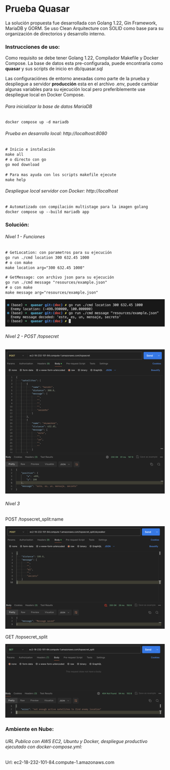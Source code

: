 # Prueba Quasar

La solución propuesta fue desarrollada con Golang 1.22, Gin Framework, MariaDB y GORM. Se uso Clean Arquitecture con SOLID como base para su organización de directorios y desarrollo interno.

### Instrucciones de uso:

Como requisito se debe tener Golang 1.22, Compilador Makefile y Docker Compose. La base de datos esta pre-configurada, puede encontrarla como **quasar** y sus scripts de inicio en db/quasar.sql

Las configuraciónes de entorno anexadas como parte de la prueba y despliegue a servidor **producción** esta en el archivo .env, puede cambiar algunas variables para su ejecución local pero preferiblemente use despliegue local en Docker Compose.

###### Para inicializar la base de datos MariaDB
```shell
docker compose up -d mariadb
```

###### Prueba en desarrollo local: http://localhost:8080
```shell
# Inicio e instalación
make all
# o directo con go
go mod download

# Para mas ayuda con los scripts makefile ejecute
make help
```

###### Despliegue local servidor con Docker: http://localhost
```shell
# Automatizado con compilación multistage para la imagen golang
docker compose up --build mariadb app
```

### Solución:

###### Nivel 1 - Funciones
```shell
# GetLocation: con parametros para su ejecución
go run ./cmd location 300 632.45 1000
# o con make
make location arg="300 632.45 1000"
```
```shell
# GetMessage: con archivo json para su ejecución
go run ./cmd message "resources/example.json"
# o con make
make message arg="resources/example.json"
```
<p align="center">
  <img src="doc/images/functions.png" />
</p>

###### Nivel 2 - POST /topsecret
<p align="center">
  <img src="doc/images/post_topsecret.png" />
</p>

###### Nivel 3
POST /topsecret_split:name
<p align="center">
  <img src="doc/images/post_topsecret_split.png" />
</p>
GET /topsecret_split
<p align="center">
  <img src="doc/images/get_topsecret_split.png" />
</p>

### Ambiente en Nube:

###### URL Publica con AWS EC2, Ubuntu y Docker, despliegue productivo ejecutado con docker-compose.yml: 
Url: ec2-18-232-101-84.compute-1.amazonaws.com
